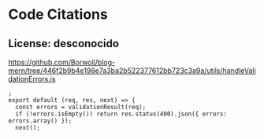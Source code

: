 # Code Citations

## License: desconocido
https://github.com/Borwoll/blog-mern/tree/446f2b9b4e198e7a3ba2b522377612bb723c3a9a/utils/handleValidationErrors.js

```
;
export default (req, res, next) => {
  const errors = validationResult(req);
  if (!errors.isEmpty()) return res.status(400).json({ errors: errors.array() });
  next();
```

